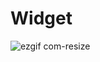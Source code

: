 # Widget
![ezgif com-resize](https://github.com/shishircsehstu/Widget/assets/29371886/33cad1cf-2abf-4451-9dd3-86c15961016b)

